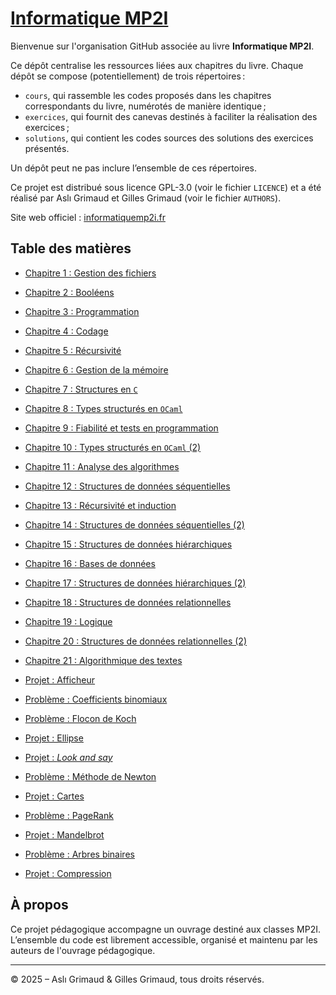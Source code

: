 # [Informatique MP2I](https://www.informatiquemp2i.fr)

Bienvenue sur l'organisation GitHub associée au livre **Informatique MP2I**.

Ce dépôt centralise les ressources liées aux chapitres du livre. Chaque dépôt se compose (potentiellement) de trois répertoires :  
- `cours`, qui rassemble les codes proposés dans les chapitres correspondants du livre, numérotés de manière identique ;  
- `exercices`, qui fournit des canevas destinés à faciliter la réalisation des exercices ;  
- `solutions`, qui contient les codes sources des solutions des exercices présentés.  

Un dépôt peut ne pas inclure l’ensemble de ces répertoires.

Ce projet est distribué sous licence GPL-3.0 (voir le fichier `LICENCE`) et a été réalisé par Aslı Grimaud et Gilles Grimaud (voir le fichier `AUTHORS`).

Site web officiel : [informatiquemp2i.fr](https://www.informatiquemp2i.fr)

## Table des matières

* [Chapitre 1 : Gestion des fichiers](https://github.com/Informatique-MP2I/Ch01_Gestion_des_Fichiers)
* [Chapitre 2 : Booléens](https://github.com/Informatique-MP2I/Ch02_Booleens)
* [Chapitre 3 : Programmation](https://github.com/Informatique-MP2I/Ch03_Programmation)
* [Chapitre 4 : Codage](https://github.com/Informatique-MP2I/Ch04_Codage)
* [Chapitre 5 : Récursivité](https://github.com/Informatique-MP2I/Ch05_Recursivite)
* [Chapitre 6 : Gestion de la mémoire](https://github.com/Informatique-MP2I/Ch06_Gestion_de_la_Memoire)
* [Chapitre 7 : Structures en `C`](https://github.com/Informatique-MP2I/Ch07_Structures_en_C)
* [Chapitre 8 : Types structurés en `OCaml`](https://github.com/Informatique-MP2I/Ch08_Types_Structures_en_OCaml)
* [Chapitre 9 : Fiabilité et tests en programmation](https://github.com/Informatique-MP2I/Ch09_Fiabilite_et_Tests_en_Programmation)
* [Chapitre 10 : Types structurés en `OCaml` (2)](https://github.com/Informatique-MP2I/Ch10_Types_Structures_en_OCaml_2)
* [Chapitre 11 : Analyse des algorithmes](https://github.com/Informatique-MP2I/Ch11_Analyse_des_Algorithmes)
* [Chapitre 12 : Structures de données séquentielles](https://github.com/Informatique-MP2I/Ch12_Structures_de_Donnees_Sequentielles)
* [Chapitre 13 : Récursivité et induction](https://github.com/Informatique-MP2I/Ch13_Recursivite_et_Induction)
* [Chapitre 14 : Structures de données séquentielles (2)](https://github.com/Informatique-MP2I/Ch14_Structures_de_Donnees_Sequentielles_2)
* [Chapitre 15 : Structures de données hiérarchiques](https://github.com/Informatique-MP2I/Ch15_Structures_de_Donnees_Hierarchiques)
* [Chapitre 16 : Bases de données](https://github.com/Informatique-MP2I/Ch16_Bases_de_Donnees)
* [Chapitre 17 : Structures de données hiérarchiques (2)](https://github.com/Informatique-MP2I/Ch17_Structures_de_Donnees_Hierarchiques_2)
* [Chapitre 18 : Structures de données relationnelles](https://github.com/Informatique-MP2I/Ch18_Structures_de_Donnees_Relationnelles)
* [Chapitre 19 : Logique](https://github.com/Informatique-MP2I/Ch19_Logique)
* [Chapitre 20 : Structures de données relationnelles (2)](https://github.com/Informatique-MP2I/Ch20_Structures_de_Donnees_Relationnelles_2)
* [Chapitre 21 : Algorithmique des textes](https://github.com/Informatique-MP2I/Ch21_Algorithmique_des_Textes)

* [Projet : Afficheur](https://github.com/Informatique-MP2I/Projet_Afficheur)
* [Problème : Coefficients binomiaux](https://github.com/Informatique-MP2I/Probleme_Coef_Binomiaux)
* [Problème : Flocon de Koch](https://github.com/Informatique-MP2I/Probleme_Flocon_Koch)
* [Projet : Ellipse](https://github.com/Informatique-MP2I/Projet_Ellipse)
* [Projet : *Look and say*](https://github.com/Informatique-MP2I/Projet_Look_and_Say)
* [Problème : Méthode de Newton](https://github.com/Informatique-MP2I/Probleme_Methode_Newton)
* [Projet : Cartes](https://github.com/Informatique-MP2I/Projet_Cartes)
* [Problème : PageRank](https://github.com/Informatique-MP2I/Probleme_PageRank)
* [Projet : Mandelbrot](https://github.com/Informatique-MP2I/Projet_Mandelbrot)
* [Problème : Arbres binaires](https://github.com/Informatique-MP2I/Probleme_Arbres_Binaires)
* [Projet : Compression](https://github.com/Informatique-MP2I/Projet_Compression)

## À propos

Ce projet pédagogique accompagne un ouvrage destiné aux classes MP2I.  
L’ensemble du code est librement accessible, organisé et maintenu par les auteurs de l'ouvrage pédagogique.

---
© 2025 – Aslı Grimaud & Gilles Grimaud, tous droits réservés.
